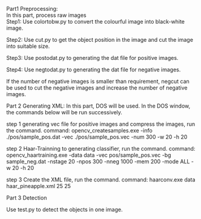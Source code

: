 Part1 Preprocessing:   
In this part, process raw images   
Step1:
Use colortobw.py to convert the colourful image into black-white image.   

Step2:
Use cut.py to get the object position in the image and cut the image into suitable size.   

Step3:
Use postodat.py to generating the dat file for positive images.  

Step4:
Use negtodat.py to generating the dat file for negative images.        

If the number of negative images is smaller than requirement, negcut can be used to cut the negative images and increase the number of negative images.    



Part 2 Generating XML:
In this part, DOS will be used. In the DOS window, the commands below will be run successively.

step 1
generating vec file for positive images and compress the images, run the command.
command:
opencv_createsamples.exe -info ./pos/sample_pos.dat -vec ./pos/sample_pos.vec -num 300 -w 20 -h 20

step 2
Haar-Trainning to generating classifier, run the command.
command:
opencv_haartraining.exe -data data -vec pos/sample_pos.vec -bg sample_neg.dat -nstage 20 -npos 300 -nneg 1000 -mem 200 -mode ALL -w 20 -h 20

step 3
Create the XML file, run the command.
command:
haarconv.exe data haar_pineapple.xml 25 25    



Part 3 Detection

Use test.py to detect the objects in one image.    
